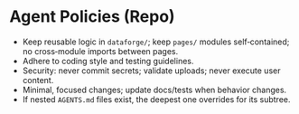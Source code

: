 # Agent Policies (Repo)

- Keep reusable logic in `dataforge/`; keep `pages/` modules self‑contained; no cross‑module imports between pages.
- Adhere to coding style and testing guidelines.
- Security: never commit secrets; validate uploads; never execute user content.
- Minimal, focused changes; update docs/tests when behavior changes.
- If nested `AGENTS.md` files exist, the deepest one overrides for its subtree.